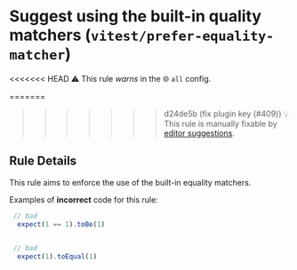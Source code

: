 # Suggest using the built-in quality matchers (`vitest/prefer-equality-matcher`)

<<<<<<< HEAD
⚠️ This rule _warns_ in the 🌐 `all` config.

=======
>>>>>>> d24de5b (fix plugin key (#409))
💡 This rule is manually fixable by [editor suggestions](https://eslint.org/docs/latest/use/core-concepts#rule-suggestions).

<!-- end auto-generated rule header -->

## Rule Details

This rule aims to enforce the use of the built-in equality matchers.

Examples of **incorrect** code for this rule:

```ts
 // bad 
  expect(1 == 1).toBe(1)
  

 // bad
  expect(1).toEqual(1)

```